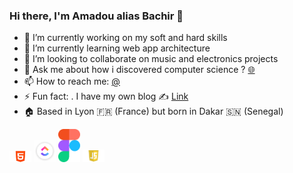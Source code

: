 ### Hi there, I'm Amadou alias Bachir 👋

- 🔭 I’m currently working on my soft and hard skills
- 🌱 I’m currently learning web app architecture
- 👯 I’m looking to collaborate on music and electronics projects
- 💬 Ask me about how i discovered computer science ? [🌐](https://ww.amadou-ndiaye.fr/contact)
- 📫 How to reach me: [@](amadou.n-diaye@hotmail.com)
- ⚡ Fun fact: . I have my own blog ✍️ [Link](https://ww.amadou-ndiaye.fr/blog)
- 🏠 Based in Lyon 🇫🇷 (France) but born in Dakar 🇸🇳 (Senegal)


<img src="https://github.com/Bachir-Ndiaye/Bachir-Ndiaye/blob/main/skills/html.png" alt="drawing" width="35"/>

<img src="https://github.com/Bachir-Ndiaye/Bachir-Ndiaye/blob/main/skills/clickup.png" alt="drawing" width="35"/>

<img src="https://github.com/Bachir-Ndiaye/Bachir-Ndiaye/blob/main/skills/figma.svg" alt="drawing" width="35"/>

<img src="https://github.com/Bachir-Ndiaye/Bachir-Ndiaye/blob/main/skills/js.png" alt="drawing" width="35"/>


